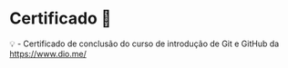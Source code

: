 # Certificado 📄

💡 - Certificado de conclusão do curso de introdução de Git e GitHub da https://www.dio.me/
